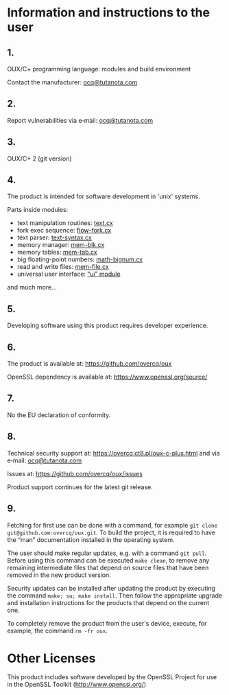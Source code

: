 # Information and instructions to the user

## 1.

OUX/C+ programming language: modules and build environment

Contact the manufacturer: ocq@tutanota.com

## 2.

Report vulnerabilities via e‐mail: ocq@tutanota.com

## 3.

OUX/C+ 2 (git version)

## 4.

The product is intended for software development in 'unix' systems.

Parts inside modules:

* text manipulation routines: [text.cx](https://github.com/overcq/oux/tree/main/module/base/text.cx)
* fork exec sequence: [flow-fork.cx](https://github.com/overcq/oux/tree/main/module/base/flow-fork.cx)
* text parser: [text-syntax.cx](https://github.com/overcq/oux/blob/main/module/base/text-syntax.cx)
* memory manager: [mem-blk.cx](https://github.com/overcq/oux/tree/main/module/base/mem-blk.cx)
* memory tables: [mem-tab.cx](https://github.com/overcq/oux/tree/main/module/base/mem-tab.cx)
* big floating-point numbers: [math-bignum.cx](https://github.com/overcq/oux/tree/main/module/base/math-bignum.cx)
* read and write files: [mem-file.cx](https://github.com/overcq/oux/tree/main/module/base/mem-file.cx)
* universal user interface: [“ui” module](https://github.com/overcq/oux/tree/main/module/ui)

and much more...

## 5.

Developing software using this product requires developer experience.

## 6.

The product is available at: https://github.com/overcq/oux

OpenSSL dependency is available at: https://www.openssl.org/source/

## 7.

No the EU declaration of conformity.

## 8.

Technical security support at: https://overcq.ct8.pl/oux-c-plus.html and via e‐mail: ocq@tutanota.com

Issues at: https://github.com/overcq/oux/issues

Product support continues for the latest git release.

## 9.

Fetching for first use can be done with a command, for example `git clone git@github.com:overcq/oux.git`.
To build the project, it is required to have the “man” documentation installed in the operating system.

The user should make regular updates, e.g. with a command `git pull`.
Before using this command can be executed `make clean`, to remove any remaining intermediate files that depend on source files that have been removed in the new product version.

Security updates can be installed after updating the product by executing the command `make; su; make install`. Then follow the appropriate upgrade and installation instructions for the products that depend on the current one.

To completely remove the product from the user's device, execute, for example, the command `rm -fr oux`.

# Other Licenses

This product includes software developed by the OpenSSL Project for use in the OpenSSL Toolkit (http://www.openssl.org/)
